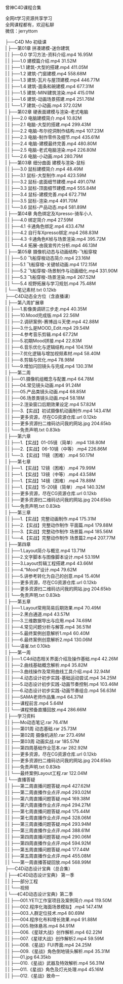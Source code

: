 曾神C4D课程合集

全网it学习资源共享学习<br>全网课程都有，欢迎私聊<br>微信：jerryttom<br>

├──C4D Mo 初级课<br> | ├──第01章 拼凑建模-迷你建筑<br> | | ├──0.0 学习方法-资料介绍.mp4 16.95M<br> | | ├──1.0 建模篇介绍.mp4 31.52M<br> | | ├──1.1 建筑-大型的搭建.mp4 411.05M<br> | | ├──1.2 建筑-门窗建模.mp4 558.68M<br> | | ├──1.3 建筑-瓦片与屋顶建模.mp4 446.77M<br> | | ├──1.4 建筑-面条和碗建模.mp4 677.31M<br> | | ├──1.5 建筑-MINI建筑渲染.mp4 415.01M<br> | | ├──1.6 建筑-动画场景搭建.mp4 251.76M<br> | | └──1.7 建筑-小动画.mp4 372.02M<br> | ├──第02章 硬表面建模与渲染-老式电脑<br> | | ├──2.0 电脑建模简介.mp4 10.82M<br> | | ├──2.1 电脑-大型的搭建.mp4 299.43M<br> | | ├──2.2 电脑-布尔挖洞制作结构.mp4 107.23M<br> | | ├──2.3 电脑-制作零件及细节.mp4 435.61M<br> | | ├──2.4 电脑-建模最终完善.mp4 480.80M<br> | | ├──2.5 电脑-老式电脑渲染.mp4 226.80M<br> | | └──2.6 电脑-小动画.mp4 280.79M<br> | ├──第03章 细分曲面 建模与渲染-鼠标<br> | | ├──3.0 鼠标建模简介.mp4 48.49M<br> | | ├──3.1 鼠标-大型制作.mp4 423.59M<br> | | ├──3.2 鼠标-底面细节建模.mp4 491.07M<br> | | ├──3.3 鼠标-顶面细节建模.mp4 555.84M<br> | | ├──3.4 鼠标-建模完善.mp4 672.71M<br> | | ├──3.5 鼠标-渲染.mp4 491.70M<br> | | └──3.6 鼠标-产品动态.mp4 581.89M<br> | ├──第04章 角色绑定及Xpresso-骑车小人<br> | | ├──4.0 绑定简介.mp4 27.59M<br> | | ├──4.1 卡通角色绑定.mp4 433.47M<br> | | ├──4.2 自行车Xpresso绑定.mp4 268.83M<br> | | ├──4.3 卡通角色K帧与场景渲染.mp4 395.72M<br> | | └──4.4 拓展-由我宣传片分析.mp4 46.13M<br> | ├──第05章 摄像机动态与动画结构-飞船穿梭<br> | | ├──5.0 飞船穿梭动态简介.mp4 23.16M<br> | | ├──5.1 飞船穿梭-关键帧动画.mp4 172.15M<br> | | ├──5.2 飞船穿梭-场景制作与动画细化.mp4 331.90M<br> | | ├──5.3 飞船穿梭-场景渲染.mp4 267.52M<br> | | └──5.4 视野拓展与学习规划.mp4 75.48M<br> | └──笔记素材.txt 0.12kb<br> ├──C4D动态全方位（含直播课）<br> | ├──第八周扩展章<br> | | ├──1.影像类调研三步走.mp4 40.35M<br> | | ├──10.Mood完成版.mp4 22.56M<br> | | ├──2.调研案例-赛博战斗天使.mp4 42.88M<br> | | ├──3.什么是MOOD_Edit.mp4 29.54M<br> | | ├──4.参考音乐剪辑.mp4 67.72M<br> | | ├──5.初期Mood拼接.mp4 22.83M<br> | | ├──6.音乐优化与逻辑结构.mp4 104.15M<br> | | ├──7.优化逻辑与增加视频素材.mp4 58.40M<br> | | ├──8.剪辑与优化.mp4 78.98M<br> | | └──9.增加闪回镜头与完成.mp4 130.31M<br> | ├──第二周<br> | | ├──01.摄像机组概念与配置.mp4 64.78M<br> | | ├──04.常见镜头动画.mp4 91.24M<br> | | ├──05.产品类镜头动画.mp4 68.85M<br> | | ├──06.场景类镜头动画.mp4 58.18M<br> | | ├──2.渲染窗口后期效果设定.mp4 57.82M<br> | | ├──3.【实战】初试摄像机动画制作.mp4 143.41M<br> | | ├──更多资源，尽在CG资源仓库.url 0.12kb<br> | | ├──更多资源扫二维码访问我的网站.jpg 204.65kb<br> | | └──免责声明.txt 0.83kb<br> | ├──第六章<br> | | ├──1.【实战】01-05镜（简单）.mp4 138.80M<br> | | ├──2.【实战】06-10镜（中等）.mp4 226.86M<br> | | └──3.【实战】11镜（困难）.mp4 50.17M<br> | ├──第七章<br> | | ├──1.【实战】12镜（困难）.mp4 79.99M<br> | | ├──1.【实战】13镜（中等）.mp4 43.58M<br> | | ├──1.【实战】14镜（困难）.mp4 78.88M<br> | | ├──1.【实战】15-20镜（简单）.mp4 140.32M<br> | | ├──更多资源，尽在CG资源仓库.url 0.12kb<br> | | ├──更多资源扫二维码访问我的网站.jpg 204.65kb<br> | | └──免责声明.txt 0.83kb<br> | ├──第三章<br> | | ├──1.【实战】完整动画制作.mp4 175.31M<br> | | ├──2.【实战】完整动作制作 平面篇.mp4 179.88M<br> | | ├──3.【实战】完整动作制作 场景篇.mp4 185.56M<br> | | └──4.【实战】完整动作制作 场景篇2.mp4 207.77M<br> | ├──第四章<br> | | ├──1.Layout简介与概览.mp4 13.71M<br> | | ├──2.文字脚本与图像脚本设计.mp4 53.19M<br> | | ├──3.Layout剪辑工程搭建.mp4 43.66M<br> | | ├──4.“Mood”设计.mp4 79.62M<br> | | ├──5.讲参考转化为自己的创意.mp4 15.40M<br> | | ├──更多资源，尽在CG资源仓库.url 0.12kb<br> | | ├──更多资源扫二维码访问我的网站.jpg 204.65kb<br> | | └──免责声明.txt 0.83kb<br> | ├──第五章<br> | | ├──1.Layout常用简易后期效果.mp4 70.49M<br> | | ├──2.黑白通道.mp4 43.57M<br> | | ├──3.三维数据导出与应用.mp4 74.69M<br> | | ├──4.常见问题分析与解答.mp4 36.51M<br> | | ├──5.最终案例创意解析1.mp4 60.40M<br> | | ├──6.最终案例创意解析2.mp4 130.06M<br> | | └──语雀.txt 0.10kb<br> | ├──第一周<br> | | ├──1.C4d动态相关界面介绍及操作基础.mp4 42.26M<br> | | ├──2.曲线基础概念解析.mp4 35.82M<br> | | ├──3.曲线操作及常用曲线工具介绍.mp4 32.94M<br> | | ├──4.动态设计初步实践-基础运动尝试.mp4 34.25M<br> | | ├──5.动态设计初步实践-动画节奏控制.mp4 103.46M<br> | | ├──6.动态设计初步实践-动画节奏组合.mp4 56.63M<br> | | ├──SAMA老师作品集.mp4 64.37M<br> | | ├──课程前言.mp4 5.64M<br> | | └──课程预备直播回放.mp4 286.66M<br> | ├──学习资料<br> | | ├──Mo动态笔记.rar 76.41M<br> | | ├──第01周 动态基础.rar 25.73M<br> | | ├──第02周 摄像机进阶.rar 273.49M<br> | | ├──第03周 动画实战.rar 185.57M<br> | | ├──第四周基础作业范本.rar 282.92M<br> | | ├──更多资源，尽在CG资源仓库.url 0.12kb<br> | | ├──更多资源扫二维码访问我的网站.jpg 204.65kb<br> | | ├──免责声明.txt 0.83kb<br> | | └──最终案例Layout工程.rar 122.04M<br> | └──直播答疑<br> | | ├──第二周直播问题答疑.mp4 427.62M<br> | | ├──第二周直播作业点评.mp4 293.02M<br> | | ├──第六周直播问题答疑.mp4 169.38M<br> | | ├──第六周直播作业点评.mp4 294.27M<br> | | ├──第七周直播问题答疑.mp4 175.44M<br> | | ├──第七周直播作业点评.mp4 328.06M<br> | | ├──第三周直播问题答疑.mp4 293.94M<br> | | ├──第三周直播作业点评.mp4 388.61M<br> | | ├──第四周直播问题答疑.mp4 290.06M<br> | | ├──第四周直播作业点评.mp4 594.92M<br> | | ├──第五周直播问题答疑.mp4 177.44M<br> | | ├──第五周直播作业点评.mp4 455.08M<br> | | └──第一周直播答疑回放.mp4 568.99M<br> ├──C4D动态设计宝典（总合集）<br> | ├──《C4D动态设计宝典》 第一季<br> | | ├──部分工程<br> | | └──视频<br> | └──《C4D动态设计宝典》第二季<br> | | ├──001.YETI工作室项目及案例简介.mp4 119.50M<br> | | ├──002.程序化海面场景模拟】.mp4 147.41M<br> | | ├──003.人群定位技术.mp4 80.69M<br> | | ├──004.程序化布料增长效果.mp4 91.88M<br> | | ├──005.物体悬吊.mp4 84.91M<br> | | ├──006.《星球大战》创作解析.mp4 62.22M<br> | | ├──007.《星球大战》创作解析2.mp4 59.59M<br> | | ├──008.《星战》FUI界面.mp4 24.25M<br> | | ├──009.《星战》角色倒地镜头解析.mp4 35.31M<br> | | ├──01.jpg 64.35kb<br> | | ├──010.《星战》武器及特效解析.mp4 56.31M<br> | | ├──011.《星战》角色及灯光处理.mp4 45.16M<br> | | ├──012.《星战》致命一